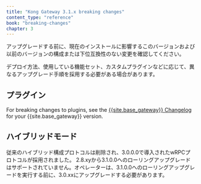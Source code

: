 ```yaml
---
title: "Kong Gateway 3.1.x breaking changes"
content_type: "reference"
book: "breaking-changes"
chapter: 3
---
```

アップグレードする前に、現在のインストールに影響するこのバージョンおよび以前のバージョンの構成または下位互換性のない変更を確認してください。

デプロイ方法、使用している機能セット、カスタムプラグインなどに応じて、異なるアップグレード手順を採用する必要がある場合があります。

プラグイン
-----

For breaking changes to plugins, see the [{{site.base_gateway}} Changelog](/gateway/changelog/) for your {{site.base_gateway}} version.

ハイブリッドモード
---------

従来のハイブリッド構成プロトコルは削除され、3\.0\.0\.0で導入されたwRPCプロトコルが採用されました。 2\.8\.xyから3\.1\.0\.0へのローリングアップグレードはサポートされていません。オペレーターは、3\.1\.0\.0へのローリングアップグレードを実行する前に、3\.0\.xxにアップグレードする必要があります。

